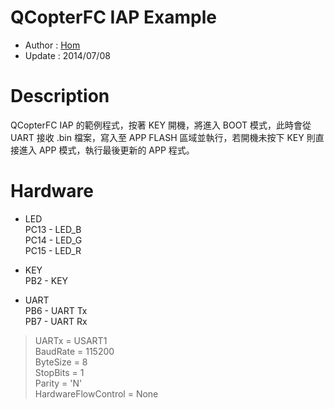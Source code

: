 QCopterFC IAP Example
========
* Author  : [Hom](http://about.me/Hom)
* Update  : 2014/07/08

Description
========
QCopterFC IAP 的範例程式，按著 KEY 開機，將進入 BOOT 模式，此時會從 UART 接收 .bin 檔案，寫入至 APP FLASH 區域並執行，若開機未按下 KEY 則直接進入 APP 模式，執行最後更新的 APP 程式。  

Hardware
========
* LED  
PC13 - LED_B  
PC14 - LED_G  
PC15 - LED_R  

* KEY  
PB2  - KEY  

* UART  
PB6 - UART Tx  
PB7 - UART Rx  
> UARTx = USART1  
> BaudRate = 115200  
> ByteSize = 8  
> StopBits = 1  
> Parity = 'N'  
> HardwareFlowControl = None  

